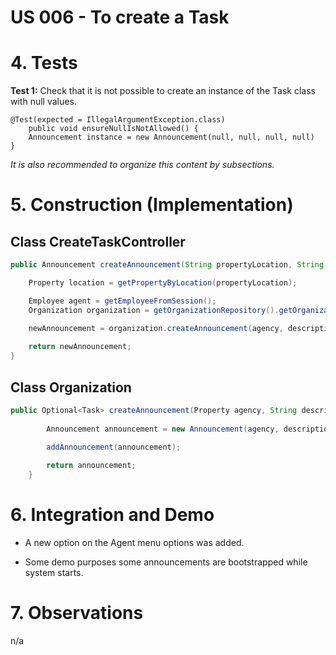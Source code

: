 # US 006 - To create a Task 

# 4. Tests 

**Test 1:** Check that it is not possible to create an instance of the Task class with null values. 

	@Test(expected = IllegalArgumentException.class)
		public void ensureNullIsNotAllowed() {
		Announcement instance = new Announcement(null, null, null, null)
	}



*It is also recommended to organize this content by subsections.* 

# 5. Construction (Implementation)


## Class CreateTaskController 

```java
public Announcement createAnnouncement(String propertyLocation, String description, double comission)

	Property location = getPropertyByLocation(propertyLocation);

	Employee agent = getEmployeeFromSession();
	Organization organization = getOrganizationRepository().getOrganizationByEmployee(agent);

	newAnnouncement = organization.createAnnouncement(agency, description, commission, agent);
    
	return newAnnouncement;
}
```


## Class Organization

```java
public Optional<Task> createAnnouncement(Property agency, String description, double commission, Employee agent) {
    
        Announcement announcement = new Announcement(agency, description, dommission, agent)

        addAnnouncement(announcement);
        
        return announcement;
    }
```

# 6. Integration and Demo 

* A new option on the Agent menu options was added.

* Some demo purposes some announcements are bootstrapped while system starts.


# 7. Observations

n/a





